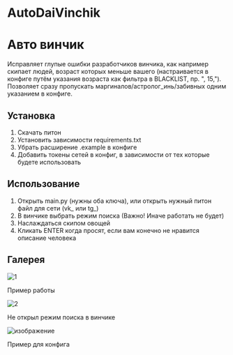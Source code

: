 # AutoDaiVinchik
<h1>Авто винчик</h1>

Исправляет глупые ошибки разработчиков винчика, как например скипает людей, возраст которых меньше вашего (настраивается в конфиге путём указания возраста как фильтра в BLACKLIST, пр. ", 15,"). Позволяет сразу пропускать маргиналов/астролог_инь/забивных одним указанием в конфиге.

<h2>Установка</h2>

1. Скачать питон
2. Установить зависимости requirements.txt
3. Убрать расширение .example в конфиге
4. Добавить токены сетей в конфиг, в зависимости от тех которые будете использовать

<h2>Использование</h2>

1. Открыть main.py (нужны оба ключа), или открыть нужный питон файл для сети (vk_ или tg_)
2. В винчике выбрать режим поиска (Важно! Иначе работать не будет)
3. Наслаждаться скипом овощей
4. Кликать ENTER когда просят, если вам конечно не нравится описание человека

<h2>Галерея</h2>

![1](https://user-images.githubusercontent.com/59798021/137801243-f3068157-bdda-45f9-a1a3-897b8dd4161f.png)

<p>Пример работы</p>

![2](https://user-images.githubusercontent.com/59798021/137801261-e23ae881-7b46-4639-81a4-0847c59ab855.png)

<p>Не открыл режим поиска в винчике</p>

![изображение](https://user-images.githubusercontent.com/59798021/137885283-f570a08a-12cf-4b62-afa0-884ce6adc697.png)

<p>Пример для конфига</p>
